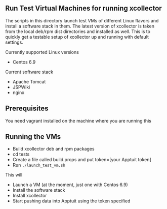 ## Run Test Virtual Machines for running xcollector
The scripts in this directory launch test VMs of different Linux flavors and install a software stack in them. The latest version of xcollector is taken from the local deb/rpm dist directories and installed as well. This is to quickly get a testable setup of xcollector up and running with default settings.

Currently supported Linux versions

* Centos 6.9

Current software stack

* Apache Tomcat
* JSPWiki
* nginx

## Prerequisites
You need vagrant installed on the machine where you are running this

## Running the VMs

* Build xcollector deb and rpm packages
* cd tests
* Create a file called build.props and put token=[your Apptuit token]
* Run `./launch_test_vm.sh`

This will

* Launch a VM (at the moment, just one with Centos 6.9)
* Install the software stack
* Install xcollector
* Start pushing data into Apptuit using the token specified

